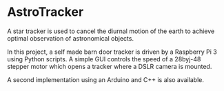 # AstroTracker
A star tracker is used to cancel the diurnal motion of the earth to achieve optimal observation of astronomical objects. 

In this project, a self made barn door tracker is driven by a Raspberry Pi 3 using Python scripts. A simple GUI controls the speed of a 28byj-48 stepper motor which opens a tracker where a DSLR camera is mounted.

A second implementation using an Arduino and C++ is also available.
